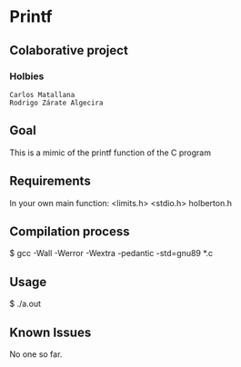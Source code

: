 # Printf
## Colaborative project
### Holbies
	Carlos Matallana
	Rodrigo Zárate Algecira
## Goal
This is a mimic of the printf function of the C program
## Requirements
In your own main function:
	<limits.h>
	<stdio.h>
	holberton.h
## Compilation process
$ gcc -Wall -Werror -Wextra -pedantic -std=gnu89 *.c
## Usage
$ ./a.out
## Known Issues
No one so far.
